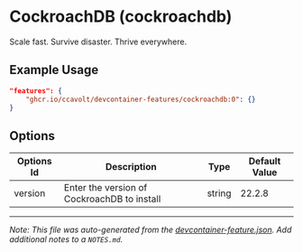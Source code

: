 
# CockroachDB (cockroachdb)

Scale fast. Survive disaster. Thrive everywhere.

## Example Usage

```json
"features": {
    "ghcr.io/ccavolt/devcontainer-features/cockroachdb:0": {}
}
```

## Options

| Options Id | Description | Type | Default Value |
|-----|-----|-----|-----|
| version | Enter the version of CockroachDB to install | string | 22.2.8 |



---

_Note: This file was auto-generated from the [devcontainer-feature.json](https://github.com/ccavolt/devcontainer-features/blob/main/src/cockroachdb/devcontainer-feature.json).  Add additional notes to a `NOTES.md`._
